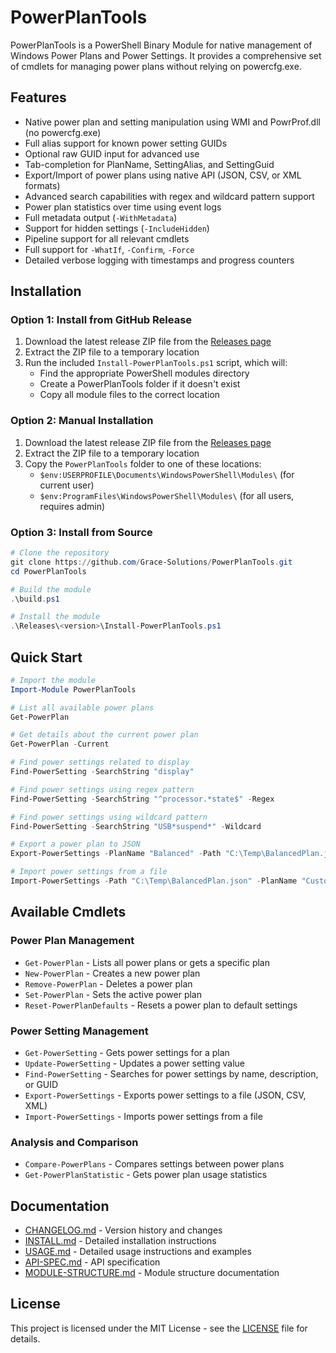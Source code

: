 # PowerPlanTools

PowerPlanTools is a PowerShell Binary Module for native management of Windows Power Plans and Power Settings. It provides a comprehensive set of cmdlets for managing power plans without relying on powercfg.exe.

## Features

* Native power plan and setting manipulation using WMI and PowrProf.dll (no powercfg.exe)
* Full alias support for known power setting GUIDs
* Optional raw GUID input for advanced use
* Tab-completion for PlanName, SettingAlias, and SettingGuid
* Export/Import of power plans using native API (JSON, CSV, or XML formats)
* Advanced search capabilities with regex and wildcard pattern support
* Power plan statistics over time using event logs
* Full metadata output (`-WithMetadata`)
* Support for hidden settings (`-IncludeHidden`)
* Pipeline support for all relevant cmdlets
* Full support for `-WhatIf`, `-Confirm`, `-Force`
* Detailed verbose logging with timestamps and progress counters

## Installation

### Option 1: Install from GitHub Release

1. Download the latest release ZIP file from the [Releases page](https://github.com/Grace-Solutions/PowerPlanTools/releases)
2. Extract the ZIP file to a temporary location
3. Run the included `Install-PowerPlanTools.ps1` script, which will:
   - Find the appropriate PowerShell modules directory
   - Create a PowerPlanTools folder if it doesn't exist
   - Copy all module files to the correct location

### Option 2: Manual Installation

1. Download the latest release ZIP file from the [Releases page](https://github.com/Grace-Solutions/PowerPlanTools/releases)
2. Extract the ZIP file to a temporary location
3. Copy the `PowerPlanTools` folder to one of these locations:
   - `$env:USERPROFILE\Documents\WindowsPowerShell\Modules\` (for current user)
   - `$env:ProgramFiles\WindowsPowerShell\Modules\` (for all users, requires admin)

### Option 3: Install from Source

```powershell
# Clone the repository
git clone https://github.com/Grace-Solutions/PowerPlanTools.git
cd PowerPlanTools

# Build the module
.\build.ps1

# Install the module
.\Releases\<version>\Install-PowerPlanTools.ps1
```

## Quick Start

```powershell
# Import the module
Import-Module PowerPlanTools

# List all available power plans
Get-PowerPlan

# Get details about the current power plan
Get-PowerPlan -Current

# Find power settings related to display
Find-PowerSetting -SearchString "display"

# Find power settings using regex pattern
Find-PowerSetting -SearchString "^processor.*state$" -Regex

# Find power settings using wildcard pattern
Find-PowerSetting -SearchString "USB*suspend*" -Wildcard

# Export a power plan to JSON
Export-PowerSettings -PlanName "Balanced" -Path "C:\Temp\BalancedPlan.json"

# Import power settings from a file
Import-PowerSettings -Path "C:\Temp\BalancedPlan.json" -PlanName "Custom Plan" -CreateIfNotExists
```

## Available Cmdlets

### Power Plan Management
- `Get-PowerPlan` - Lists all power plans or gets a specific plan
- `New-PowerPlan` - Creates a new power plan
- `Remove-PowerPlan` - Deletes a power plan
- `Set-PowerPlan` - Sets the active power plan
- `Reset-PowerPlanDefaults` - Resets a power plan to default settings

### Power Setting Management
- `Get-PowerSetting` - Gets power settings for a plan
- `Update-PowerSetting` - Updates a power setting value
- `Find-PowerSetting` - Searches for power settings by name, description, or GUID
- `Export-PowerSettings` - Exports power settings to a file (JSON, CSV, XML)
- `Import-PowerSettings` - Imports power settings from a file

### Analysis and Comparison
- `Compare-PowerPlans` - Compares settings between power plans
- `Get-PowerPlanStatistic` - Gets power plan usage statistics

## Documentation

* [CHANGELOG.md](docs/CHANGELOG.md) - Version history and changes
* [INSTALL.md](docs/INSTALL.md) - Detailed installation instructions
* [USAGE.md](docs/USAGE.md) - Detailed usage instructions and examples
* [API-SPEC.md](docs/API-SPEC.md) - API specification
* [MODULE-STRUCTURE.md](docs/MODULE-STRUCTURE.md) - Module structure documentation

## License

This project is licensed under the MIT License - see the [LICENSE](LICENSE) file for details.
